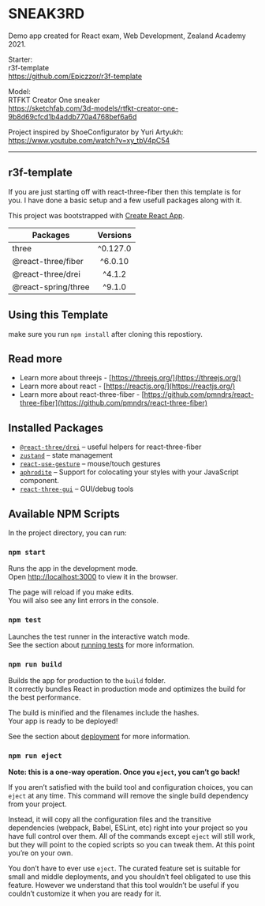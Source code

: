 # SNEAK3RD

Demo app created for React exam, Web Development, Zealand Academy 2021.

Starter:\
r3f-template\
https://github.com/Epiczzor/r3f-template

Model:\
RTFKT Creator One sneaker\
https://sketchfab.com/3d-models/rtfkt-creator-one-9b8d69cfcd1b4addb770a4768bef6a6d

Project inspired by ShoeConfigurator by Yuri Artyukh:\
https://www.youtube.com/watch?v=xy_tbV4pC54

_________________________________________________________________________



## r3f-template

If you are just starting off with react-three-fiber then this template is for you. I have done a basic setup and a few usefull packages along with it.

This project was bootstrapped with [Create React App](https://github.com/facebook/create-react-app).

| Packages        | Versions           |
| ------------- |:-------------:|
| three      | ^0.127.0 |
| @react-three/fiber     | ^6.0.10     |
| @react-three/drei     | ^4.1.2     |
| @react-spring/three     | ^9.1.0    |

## Using this Template

make sure you run `npm install` after cloning this repostiory.

## Read more

- Learn more about threejs - [https://threejs.org/](https://threejs.org/)
- Learn more about react - [https://reactjs.org/](https://reactjs.org/)
- Learn more about react-three-fiber - [https://github.com/pmndrs/react-three-fiber](https://github.com/pmndrs/react-three-fiber)

## Installed Packages

- [`@react-three/drei`](https://github.com/react-spring/drei) &ndash; useful helpers for react-three-fiber
- [`zustand`](https://github.com/react-spring/zustand) &ndash; state management
- [`react-use-gesture`](https://github.com/react-spring/react-use-gesture) &ndash; mouse/touch gestures
- [`aphrodite`](https://github.com/Khan/aphrodite) &ndash; Support for colocating your styles with your JavaScript component.
- [`react-three-gui`](https://github.com/ueno-llc/react-three-gui) &ndash; GUI/debug tools

## Available NPM Scripts

In the project directory, you can run:

### `npm start`

Runs the app in the development mode.\
Open [http://localhost:3000](http://localhost:3000) to view it in the browser.

The page will reload if you make edits.\
You will also see any lint errors in the console.

### `npm test`

Launches the test runner in the interactive watch mode.\
See the section about [running tests](https://facebook.github.io/create-react-app/docs/running-tests) for more information.

### `npm run build`

Builds the app for production to the `build` folder.\
It correctly bundles React in production mode and optimizes the build for the best performance.

The build is minified and the filenames include the hashes.\
Your app is ready to be deployed!

See the section about [deployment](https://facebook.github.io/create-react-app/docs/deployment) for more information.

### `npm run eject`

**Note: this is a one-way operation. Once you `eject`, you can’t go back!**

If you aren’t satisfied with the build tool and configuration choices, you can `eject` at any time. This command will remove the single build dependency from your project.

Instead, it will copy all the configuration files and the transitive dependencies (webpack, Babel, ESLint, etc) right into your project so you have full control over them. All of the commands except `eject` will still work, but they will point to the copied scripts so you can tweak them. At this point you’re on your own.

You don’t have to ever use `eject`. The curated feature set is suitable for small and middle deployments, and you shouldn’t feel obligated to use this feature. However we understand that this tool wouldn’t be useful if you couldn’t customize it when you are ready for it.

